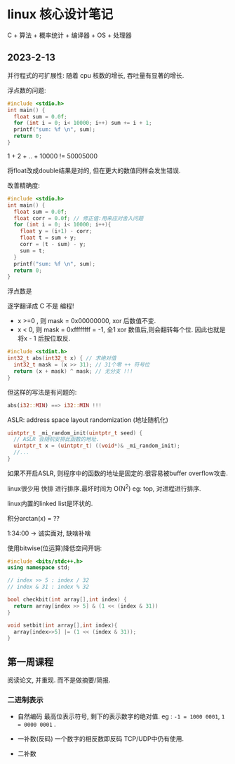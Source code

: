 # linux 核心设计笔记

C + 算法 + 概率统计 + 编译器 + OS + 处理器

## 2023-2-13

并行程式的可扩展性: 随着 cpu 核数的增长, 吞吐量有显著的增长.

浮点数的问题:

``` cpp
#include <stdio.h>
int main() {
  float sum = 0.0f;
  for (int i = 0; i< 10000; i++) sum += i + 1;
  printf("sum: %f \n", sum);
  return 0;
}
```

1 + 2 + .. + 10000 != 50005000

将float改成double结果是对的, 但在更大的数值同样会发生错误.

改善精确度:

``` cpp
#include <stdio.h>
int main() {
  float sum = 0.0f;
  float corr = 0.0f; // 修正值:用来应对舍入问题
  for (int i = 0; i< 10000; i++){
    float y = (i+1) - corr; 
    float t = sum + y;
    corr = (t - sum) - y;
    sum = t;
  }
  printf("sum: %f \n", sum);
  return 0;
}
```

浮点数是

逐字翻译成 C 不是 编程!

- x \>=0 , 则 mask = 0x00000000, xor 后数值不变.
- x \< 0, 则 mask = 0xffffffff = -1, 全1 xor 数值后,则会翻转每个位.
  因此也就是将x - 1 后按位取反.

``` cpp
#include <stdint.h>
int32_t abs(int32_t x) { // 求绝对值
  int32_t mask = (x >> 31); // 31个零 ++ 符号位
  return (x + mask) ^ mask; // 无分支 !!! 
}
```

但这样的写法是有问题的:

``` rust
abs(i32::MIN) ==> i32::MIN !!!
```

ASLR: address space layout randomization (地址随机化)

``` cpp
uintptr_t _mi_random_init(uintptr_t seed) {
  // ASLR 会随机安排此函数的地址.
  uintptr_t x = (uintptr_t) ((void*)& _mi_random_init);
  //...
}
```

如果不开启ASLR, 则程序中的函数的地址是固定的.很容易被buffer
overflow攻击.

linux很少用 快排 进行排序.最坏时间为 O(N<sup>2</sup>) eg: top,
对进程进行排序.

linux内置的linked list是环状的.

积分arctan(x) = ??

1:34:00 -\> 诚实面对, 缺啥补啥

使用bitwise(位运算)降低空间开销:

``` cpp
#include <bits/stdc++.h>
using namespace std;

// index >> 5 : index / 32
// index & 31 : index % 32

bool checkbit(int array[],int index) {
  return array[index >> 5] & (1 << (index & 31))
}

void setbit(int array[],int index){
  array[index>>5] |= (1 << (index & 31));
}
```

## 第一周课程

阅读论文, 并重现. 而不是做摘要/简报.

### 二进制表示

- 自然编码 最高位表示符号, 剩下的表示数字的绝对值. eg :
  `-1 = 1000 0001`, `1 = 0000 0001` .

- 一补数(反码) 一个数字的相反数即反码 TCP/UDP中仍有使用.

- 二补数
